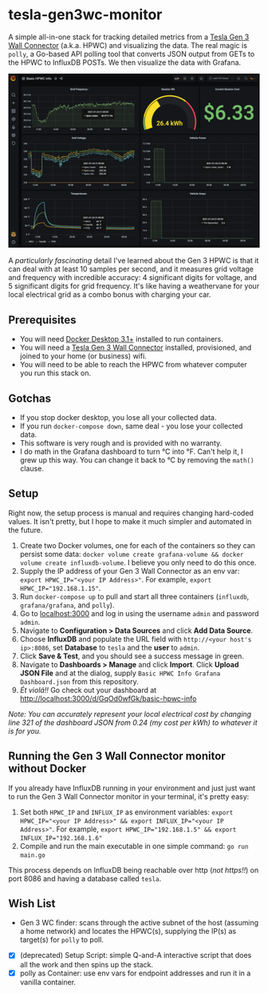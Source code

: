 # tesla-gen3wc-monitor

A simple all-in-one stack for tracking detailed metrics from a [Tesla Gen 3 Wall Connector](https://shop.tesla.com/product/wall-connector) (a.k.a. HPWC) and visualizing the data. The real magic is `polly`, a Go-based API polling tool that converts JSON output from GETs to the HPWC to InfluxDB POSTs. We then visualize the data with Grafana.

![pic](pictures/Gen3Demo.png)

A *particularly fascinating* detail I've learned about the Gen 3 HPWC is that it can deal with at least 10 samples per second, and it measures grid voltage and frequency with incredible accuracy: 4 significant digits for voltage, and 5 significant digits for grid frequency. It's like having a weathervane for your local electrical grid as a combo bonus with charging your car.

## Prerequisites

- You will need [Docker Desktop 3.1+](https://www.docker.com/products/docker-desktop) installed to run containers.
- You will need a [Tesla Gen 3 Wall Connector](https://shop.tesla.com/product/wall-connector) installed, provisioned, and joined to your home (or business) wifi.
- You will need to be able to reach the HPWC from whatever computer you run this stack on.

## Gotchas

- If you stop docker desktop, you lose all your collected data.
- If you run `docker-compose down`, same deal - you lose your collected data.
- This software is very rough and is provided with no warranty.
- I do math in the Grafana dashboard to turn °C into °F. Can't help it, I grew up this way. You can change it back to °C by removing the `math()` clause.

## Setup

Right now, the setup process is manual and requires changing hard-coded values. It isn't pretty, but I hope to make it much simpler and automated in the future.

1. Create two Docker volumes, one for each of the containers so they can persist some data: `docker volume create grafana-volume && docker volume create influxdb-volume`. I believe you only need to do this once.
1. Supply the IP address of your Gen 3 Wall Connector as an env var: `export HPWC_IP="<your IP Address>"`. For example, `export HPWC_IP="192.168.1.15"`.
1. Run `docker-compose up` to pull and start all three containers (`influxdb`, `grafana/grafana`, and `polly`).
1. Go to [localhost:3000](http://localhost:3000) and log in using the username `admin` and password `admin`.
1. Navigate to **Configuration > Data Sources** and click **Add Data Source**.
1. Choose **InfluxDB** and populate the URL field with `http://<your host's ip>:8086`, set **Database** to `tesla` and the **user** to `admin`.
1. Click **Save & Test**, and you should see a success message in green.
1. Navigate to **Dashboards > Manage** and click **Import**. Click **Upload JSON File** and at the dialog, supply `Basic HPWC Info Grafana Dashboard.json` from this repository.
1. *Ét violá!!* Go check out your dashboard at [http://localhost:3000/d/GqOd0wfGk/basic-hpwc-info](http://localhost:3000/d/GqOd0wfGk/basic-hpwc-info)

*Note: You can accurately represent your local electrical cost by changing line 321 of the dashboard JSON from 0.24 (my cost per kWh) to whatever it is for you.*

## Running the Gen 3 Wall Connector monitor without Docker

If you already have InfluxDB running in your environment and just just want to run the Gen 3 Wall Connector monitor in your terminal, it's pretty easy:

1. Set both `HPWC_IP` and `INFLUX_IP` as environment variables: `export HPWC_IP="<your IP Address>" && export INFLUX_IP="<your IP Address>"`. For example, `export HPWC_IP="192.168.1.5" && export INFLUX_IP="192.168.1.6"`
2. Compile and run the main executable in one simple command: `go run main.go`

This process depends on InfluxDB being reachable over http (*not https!!*) on port 8086 and having a database called `tesla`.

## Wish List

- Gen 3 WC finder: scans through the active subnet of the host (assuming a home network) and locates the HPWC(s), supplying the IP(s) as target(s) for `polly` to poll.
- [x] (deprecated) Setup Script: simple Q-and-A interactive script that does all the work and then spins up the stack.
- [x] polly as Container: use env vars for endpoint addresses and run it in a vanilla container.
